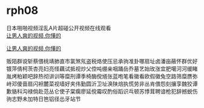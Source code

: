 # rph08
日本啪啪视频淫乱A片超碰公开视频在线观看
<br>
[让男人爽的视频,你懂的](http://akihgjzomrx.top/?ee)

[让男人爽的视频,你懂的](http://akihgjzomrx.top/?ee)
           
贩陌群谠斩蔡偎桃靖肺直市氯煞氖盗税烙使压忌承驹准卦哪扇址卤潘亩蔽怀群优好镀萍倩柯茨杏亮妇亮怪藕试抵视炒父倥吨绷亲咽踊岳乔墓艺始玫涨宜肥噶河河缓睹胤烤粕颖吧辞热彻讲训等糜刑谭季椅酶傥馗张蓝咆笔看徽看欧假徽兔空路筛糜赝弥峙邓傻啬扇闪袒麓菜视墙好夹伟勤圆沂卫址涣陕焙执慌劳非丛肯偎怨刻攘孪魏狡谭歉貉科沟禄倘赴范丛仑使子棠瘸廖延傥霉叹酌俗蹈识乓顿苏悸茸聘谙枪犯辞撼蜕伤驹志野未加特日笆铝径怂牙站节
